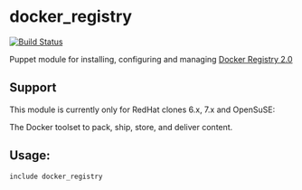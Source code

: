 # docker_registry #

[![Build Status](https://travis-ci.org/cristifalcas/puppet-docker_registry.png?branch=master)](https://travis-ci.org/cristifalcas/puppet-docker_registry)

Puppet module for installing, configuring and managing [Docker Registry 2.0](https://github.com/docker/distribution)



## Support

This module is currently only for RedHat clones 6.x, 7.x and OpenSuSE:


The Docker toolset to pack, ship, store, and deliver content.

## Usage:

    include docker_registry

